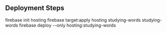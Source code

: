 ## Deployment Steps

firebase init hosting
firebase target:apply hosting studying-words studying-words
firebase deploy --only hosting:studying-words